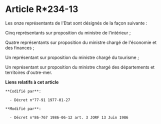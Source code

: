 # Article R*234-13

Les onze représentants de l'Etat sont désignés de la façon suivante :

Cinq représentants sur proposition du ministre de l'intérieur ;

Quatre représentants sur proposition du ministre chargé de l'économie et des finances ;

Un représentant sur proposition du ministre chargé du tourisme ;

Un représentant sur proposition du ministre chargé des départements et territoires d'outre-mer.

**Liens relatifs à cet article**

	**Codifié par**:

	  - Décret n°77-91 1977-01-27

	**Modifié par**:

	  - Décret n°86-767 1986-06-12 art. 3 JORF 13 Juin 1986
